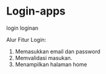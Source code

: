 # Login-apps
login loginan

Alur Fitur Login:
1. Memasukkan email dan password
2. Memvalidasi masukan.
3. Menampilkan halaman home
